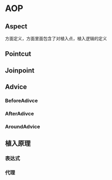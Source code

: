 

# AOP

## Aspect
方面定义，方面里面包含了对植入点，植入逻辑的定义

## Pointcut


## Joinpoint

## Advice

### BeforeAdivce

### AfterAdivce

### AroundAdvice


## 植入原理


### 表达式

### 代理


